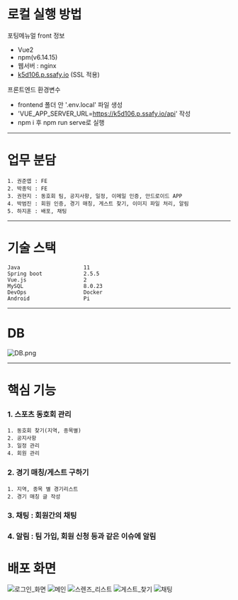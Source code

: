 # 로컬 실행 방법

포팅메뉴얼 front 정보

- Vue2
- npm(v6.14.15)
- 웹서버 : nginx
- [k5d106.p.ssafy.io](http://k5d106.p.ssafy.io/) (SSL 적용)

프론트엔드 환경변수

- frontend 폴더 안 '.env.local' 파일 생성
- 'VUE_APP_SERVER_URL=https://k5d106.p.ssafy.io/api' 작성
- npm i 후 npm run serve로 실행

---------------------------------------------------------------------------------------------------

# 업무 분담

    1. 권준엽 : FE
    2. 박종익 : FE
    3. 권현지 : 동호회 팀, 공지사항, 일정, 이메일 인증, 안드로이드 APP
    4. 박범진 : 회원 인증, 경기 매칭, 게스트 찾기, 이미지 파일 처리, 알림
    5. 하지훈 : 배포, 채팅

---------------------------------------------------------------------------------------------------

# 기술 스택

    Java                    11
    Spring boot             2.5.5
    Vue.js                  2
    MySQL                   8.0.23
    DevOps                  Docker
    Android                 Pi

---------------------------------------------------------------------------------------------------
# DB

![DB.png](/picture/DB.png)

---------------------------------------------------------------------------------------------------

# 핵심 기능

### 1. 스포츠 동호회 관리
    1. 동호회 찾기(지역, 종목별)
    2. 공지사항
    3. 일정 관리
    4. 회원 관리
### 2. 경기 매칭/게스트 구하기
    1. 지역, 종목 별 경기리스트
    2. 경기 매칭 글 작성
### 3. 채팅 : 회원간의 채팅
### 4. 알림 : 팀 가입, 회원 신청 등과 같은 이슈에 알림


# 배포 화면
![로그인_화면](/picture/로그인_화면.png)
![메인](/picture/메인.png)
![스렌즈_리스트](/picture/스렌즈_리스트.png)
![게스트_찾기](/picture/게스트_찾기.png)
![채팅](/picture/채팅.png)
